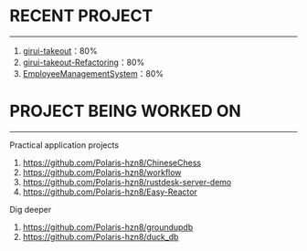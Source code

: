 # RECENT PROJECT

---

1. [girui-takeout](https://github.com/Polaris-hnz8/girui-takeout)：80%
2. [girui-takeout-Refactoring](https://github.com/Polaris-hnz8/girui-takeout-Refactoring)：80%
3. [EmployeeManagementSystem](https://github.com/Polaris-hnz8/EmployeeManagementSystem)：80%

# PROJECT BEING WORKED ON

---

Practical application projects

1. https://github.com/Polaris-hzn8/ChineseChess
2. https://github.com/Polaris-hzn8/workflow
3. https://github.com/Polaris-hzn8/rustdesk-server-demo
4. https://github.com/Polaris-hzn8/Easy-Reactor

Dig deeper

1. https://github.com/Polaris-hzn8/groundupdb
2. https://github.com/Polaris-hzn8/duck_db



